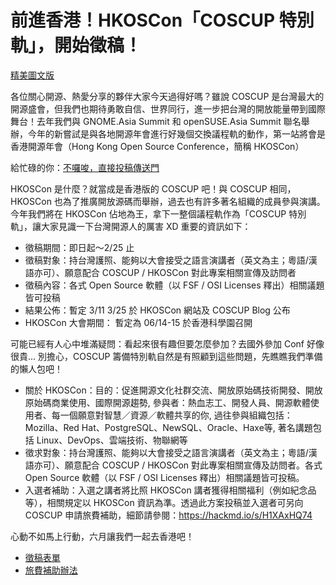 # 前進香港！HKOSCon「COSCUP 特別軌」，開始徵稿！

[精美圖文版](https://blog.coscup.org/2019/01/hkosconcoscup.html)

各位關心開源、熱愛分享的夥伴大家今天過得好嗎？雖說 COSCUP 是台灣最大的開源盛會，但我們也期待勇敢自信、世界同行，進一步把台灣的開放能量帶到國際舞台！去年我們與 GNOME.Asia Summit 和 openSUSE.Asia Summit 聯名舉辦，今年的新嘗試是與各地開源年會進行好幾個交換議程軌的動作，第一站將會是香港開源年會（Hong Kong Open Source Conference，簡稱 HKOSCon）

給忙碌的你：[不囉唆，直接投稿傳送門](https://goo.gl/forms/6nQQYPb35UNYplfh1)

HKOSCon 是什麼？就當成是香港版的 COSCUP 吧！與 COSCUP 相同，HKOSCon 也為了推廣開放源碼而舉辦，過去也有許多著名組織的成員參與演講。今年我們將在 HKOSCon 佔地為王，拿下一整個議程軌作為「COSCUP 特別軌」，讓大家見識一下台灣開源人的厲害 XD 重要的資訊如下：

* 徵稿期間：即日起～2/25 止
* 徵稿對象：持台灣護照、能夠以大會接受之語言演講者（英文為主；粵語/漢語亦可）、願意配合 COSCUP / HKOSCon 對此專案相關宣傳及訪問者
* 徵稿內容：各式 Open Source 軟體（以 FSF / OSI Licenses 釋出）相關議題皆可投稿
* 結果公佈：暫定 3/11 3/25 於 HKOSCon 網站及 COSCUP Blog 公布
* HKOSCon 大會期間： 暫定為 06/14-15 於香港科學園召開

可能已經有人心中堆滿疑問：看起來很有趣但要怎麼參加？去國外參加 Conf 好像很貴... 別擔心，COSCUP 籌備特別軌自然是有照顧到這些問題，先瞧瞧我們準備的懶人包吧！

* 關於 HKOSCon：目的：促進開源文化社群交流、開放原始碼技術開發、開放原始碼商業使用、國際開源趨勢, 參與者：熱血志工、開發人員、開源軟體使用者、每一個願意對智慧／資源／軟體共享的你, 過往參與組織包括：Mozilla、Red Hat、PostgreSQL、NewSQL、Oracle、Haxe等, 著名講題包括 Linux、DevOps、雲端技術、物聯網等
* 徵求對象：持台灣護照、能夠以大會接受之語言演講者（英文為主；粵語/漢語亦可）、願意配合 COSCUP / HKOSCon 對此專案相關宣傳及訪問者。各式 Open Source 軟體（以 FSF / OSI Licenses 釋出）相關議題皆可投稿。
* 入選者補助：入選之講者將比照 HKOSCon 講者獲得相關福利（例如紀念品等），相關規定以 HKOSCon 資訊為準。透過此方案投稿並入選者可另向 COSCUP 申請旅費補助，細節請參閱：https://hackmd.io/s/H1XAxHQ74

心動不如馬上行動，六月讓我們一起去香港吧！

* [徵稿表單](https://goo.gl/forms/6nQQYPb35UNYplfh1)
* [旅費補助辦法](https://hackmd.io/s/H1XAxHQ74)




